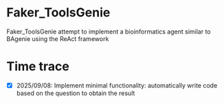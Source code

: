 # Faker_ToolsGenie

Faker_ToolsGenie attempt to implement a bioinformatics agent similar to BAgenie using the ReAct framework

# Time trace

- [x] 2025/09/08: Implement minimal functionality: automatically write code based on the question to obtain the result